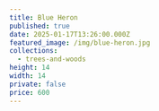 ```yaml
---
title: Blue Heron
published: true
date: 2025-01-17T13:26:00.000Z
featured_image: /img/blue-heron.jpg
collections:
  - trees-and-woods
height: 14
width: 14
private: false
price: 600
---
```

